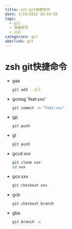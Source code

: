 ```yaml
---
title: zsh git快捷命令
date: 1/19/2022 10:54:38
tags:
  - git
  - 快捷命令
  - zsh
categories: git
abbrlink: git
---
```

# zsh git快捷命令

- gaa

  ```bash
  git add --all
  ```

- gcmsg 'feat:xxx'

  ```bash
  git commit -m "feat:xxx"
  ```

- gp

  ```bash
  git push
  ```

- gl

  ```bash
  git push
  ```

- gccd xxx

  ```bash
  git clone xxx
  cd xxx
  ```

- gco xxx

  ```bash
  git checkout xxx
  ```

- gcb

  ```bash
  git checkout branch
  ```

- gba

  ``````bash
  git branch -a

